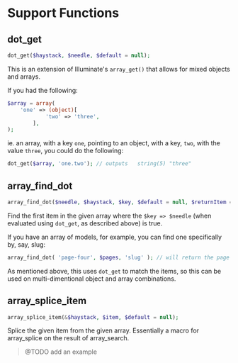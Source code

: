 Support Functions
=================

## dot_get

```php
dot_get($haystack, $needle, $default = null);
```

This is an extension of Illuminate's `array_get()` that allows for mixed objects and arrays.

If you had the following:

```php
$array = array(
	'one' => (object)[
			'two' => 'three',
		],
);
```

ie. an array, with a key `one`, pointing to an object, with a key, `two`, with the value `three`, you could do the following:

```php
dot_get($array, 'one.two'); // outputs   string(5) "three"
```

## array_find_dot

```php
array_find_dot($needle, $haystack, $key, $default = null, $returnItem = true);
```

Find the first item in the given array where the `$key => $needle` (when evaluated using `dot_get`, as described above) is true.

If you have an array of models, for example, you can find one specifically by, say, slug:

```php
array_find_dot( 'page-four', $pages, 'slug' ); // will return the page with a slug of 'page-four'
```

As mentioned above, this uses `dot_get` to match the items, so this can be used on multi-dimentional object and array combinations.


## array_splice_item

```php
array_splice_item(&$haystack, $item, $default = null);
```

Splice the given item from the given array. Essentially a macro for array_splice on the result of array_search.

> @TODO add an example
